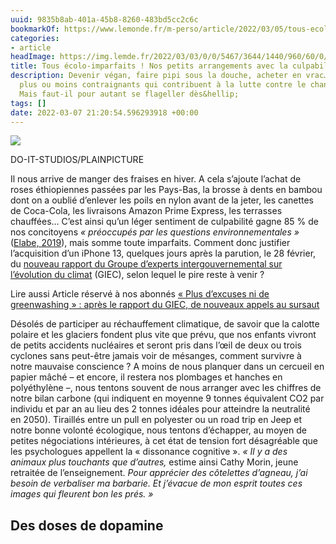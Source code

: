 ```yaml
---
uuid: 9835b8ab-401a-45b8-8260-483bd5cc2c6c
bookmarkOf: https://www.lemonde.fr/m-perso/article/2022/03/05/tous-ecolo-imparfaits-nos-petits-arrangements-avec-la-culpabilite-ecologique_6116228_4497916.html
categories:
- article
headImage: https://img.lemde.fr/2022/03/03/0/0/5467/3644/1440/960/60/0/302c5f1_1646319320629-p750m2100688.jpeg
title: Tous écolo-imparfaits ! Nos petits arrangements avec la culpabilité écologique
description: Devenir végan, faire pipi sous la douche, acheter en vrac… Des efforts
  plus ou moins contraignants qui contribuent à la lutte contre le changement climatique.
  Mais faut-il pour autant se flageller dès&hellip;
tags: []
date: 2022-03-07 21:20:54.596293918 +00:00
---
```


![](https://img.lemde.fr/2022/03/03/0/0/4236/6354/664/0/75/0/53d4ad9_1646319320662-p943m2244823.jpeg)

DO-IT-STUDIOS/PLAINPICTURE

Il nous arrive de manger des fraises en hiver. A cela s’ajoute l’achat de roses éthiopiennes passées par les Pays-Bas, la brosse à dents en bambou dont on a oublié d’enlever les poils en nylon avant de la jeter, les canettes de Coca-Cola, les livraisons Amazon Prime Express, les terrasses chauffées… C’est ainsi qu’un léger sentiment de culpabilité gagne 85 % de nos concitoyens _« préoccupés par les questions environnementales »_ ([Elabe, 2019](https://elabe.fr/francais-environnement/)), mais somme toute imparfaits. Comment donc justifier l’acquisition d’un iPhone 13, quelques jours après la parution, le 28 février, du [nouveau rapport du Groupe d’experts intergouvernemental sur l’évolution du climat](https://www.ipcc.ch/report/ar6/wg2/) (GIEC), selon lequel le pire reste à venir ?

Lire aussi Article réservé à nos abonnés [« Plus d’excuses ni de greenwashing » : après le rapport du GIEC, de nouveaux appels au sursaut](https://www.lemonde.fr/planete/article/2022/02/28/plus-d-excuses-ni-de-greenwashing-apres-le-rapport-du-giec-de-nouveaux-appels-au-sursaut_6115615_3244.html)

Désolés de participer au réchauffement climatique, de savoir que la calotte polaire et les glaciers fondent plus vite que prévu, que nos enfants vivront de petits accidents nucléaires et seront pris dans l’œil de deux ou trois cyclones sans peut-être jamais voir de mésanges, comment survivre à notre mauvaise conscience ? A moins de nous planquer dans un cercueil en papier mâché – et encore, il restera nos plombages et hanches en polyéthylène –, nous tentons souvent de nous arranger avec les chiffres de notre bilan carbone (qui indiquent en moyenne 9 tonnes équivalent CO2 par individu et par an au lieu des 2 tonnes idéales pour atteindre la neutralité en 2050). Tiraillés entre un pull en polyester ou un road trip en Jeep et notre bonne volonté écologique, nous tentons d’échapper, au moyen de petites négociations intérieures, à cet état de tension fort désagréable que les psychologues appellent la « dissonance cognitive ». _« Il y a des animaux plus touchants que d’autres,_ estime ainsi Cathy Morin, jeune retraitée de l’enseignement. _Pour apprécier des côtelettes d’agneau, j’ai besoin de verbaliser ma barbarie. Et j’évacue de mon esprit toutes ces images qui fleurent bon les prés. »_

Des doses de dopamine
---
